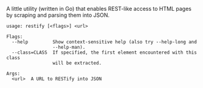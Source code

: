 
A little utility (written in Go) that
enables REST-like access to HTML pages by scraping and parsing them into JSON.

```
usage: restify [<flags>] <url>

Flags:
  --help         Show context-sensitive help (also try --help-long and
                 --help-man).
  --class=CLASS  If specified, the first element encountered with this class
                 will be extracted.

Args:
  <url>  A URL to RESTify into JSON
```